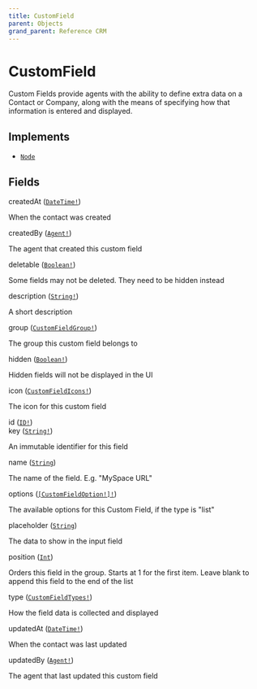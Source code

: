 ```yaml
---
title: CustomField
parent: Objects
grand_parent: Reference CRM
---
```


# CustomField

Custom Fields provide agents with the ability to define extra data on a
Contact or Company, along with the means of specifying how that
information is entered and displayed.

## Implements

- <code><a href="/docs/reference_crm/interface/node">Node</a></code>

## Fields

<div class="field-entry ">
  <span id="created_at" class="field-name anchored">createdAt (<code><a href="/docs/reference_crm/scalar/date_time">DateTime!</a></code>)</span>

  <div class="description-wrapper">
   <p>When the contact was created</p>

  </div>
</div>

<div class="field-entry ">
  <span id="created_by" class="field-name anchored">createdBy (<code><a href="/docs/reference_crm/object/agent">Agent!</a></code>)</span>

  <div class="description-wrapper">
   <p>The agent that created this custom field</p>

  </div>
</div>

<div class="field-entry ">
  <span id="deletable" class="field-name anchored">deletable (<code><a href="/docs/reference_crm/scalar/boolean">Boolean!</a></code>)</span>

  <div class="description-wrapper">
   <p>Some fields may not be deleted. They need to be hidden instead</p>

  </div>
</div>

<div class="field-entry ">
  <span id="description" class="field-name anchored">description (<code><a href="/docs/reference_crm/scalar/string">String!</a></code>)</span>

  <div class="description-wrapper">
   <p>A short description</p>

  </div>
</div>

<div class="field-entry ">
  <span id="group" class="field-name anchored">group (<code><a href="/docs/reference_crm/object/custom_field_group">CustomFieldGroup!</a></code>)</span>

  <div class="description-wrapper">
   <p>The group this custom field belongs to</p>

  </div>
</div>

<div class="field-entry ">
  <span id="hidden" class="field-name anchored">hidden (<code><a href="/docs/reference_crm/scalar/boolean">Boolean!</a></code>)</span>

  <div class="description-wrapper">
   <p>Hidden fields will not be displayed in the UI</p>

  </div>
</div>

<div class="field-entry ">
  <span id="icon" class="field-name anchored">icon (<code><a href="/docs/reference_crm/enum/custom_field_icons">CustomFieldIcons!</a></code>)</span>

  <div class="description-wrapper">
   <p>The icon for this custom field</p>

  </div>
</div>

<div class="field-entry ">
  <span id="id" class="field-name anchored">id (<code><a href="/docs/reference_crm/scalar/id">ID!</a></code>)</span>

  <div class="description-wrapper">

  </div>
</div>

<div class="field-entry ">
  <span id="key" class="field-name anchored">key (<code><a href="/docs/reference_crm/scalar/string">String!</a></code>)</span>

  <div class="description-wrapper">
   <p>An immutable identifier for this field</p>

  </div>
</div>

<div class="field-entry ">
  <span id="name" class="field-name anchored">name (<code><a href="/docs/reference_crm/scalar/string">String</a></code>)</span>

  <div class="description-wrapper">
   <p>The name of the field. E.g. &quot;MySpace URL&quot;</p>

  </div>
</div>

<div class="field-entry ">
  <span id="options" class="field-name anchored">options (<code><a href="/docs/reference_crm/object/custom_field_option">[CustomFieldOption!]!</a></code>)</span>

  <div class="description-wrapper">
   <p>The available options for this Custom Field, if the type is &quot;list&quot;</p>

  </div>
</div>

<div class="field-entry ">
  <span id="placeholder" class="field-name anchored">placeholder (<code><a href="/docs/reference_crm/scalar/string">String</a></code>)</span>

  <div class="description-wrapper">
   <p>The data to show in the input field</p>

  </div>
</div>

<div class="field-entry ">
  <span id="position" class="field-name anchored">position (<code><a href="/docs/reference_crm/scalar/int">Int</a></code>)</span>

  <div class="description-wrapper">
   <p>Orders this field in the group. Starts at 1 for the first item. Leave blank to append this field to the end of the list</p>

  </div>
</div>

<div class="field-entry ">
  <span id="type" class="field-name anchored">type (<code><a href="/docs/reference_crm/enum/custom_field_types">CustomFieldTypes!</a></code>)</span>

  <div class="description-wrapper">
   <p>How the field data is collected and displayed</p>

  </div>
</div>

<div class="field-entry ">
  <span id="updated_at" class="field-name anchored">updatedAt (<code><a href="/docs/reference_crm/scalar/date_time">DateTime!</a></code>)</span>

  <div class="description-wrapper">
   <p>When the contact was last updated</p>

  </div>
</div>

<div class="field-entry ">
  <span id="updated_by" class="field-name anchored">updatedBy (<code><a href="/docs/reference_crm/object/agent">Agent!</a></code>)</span>

  <div class="description-wrapper">
   <p>The agent that last updated this custom field</p>

  </div>
</div>

